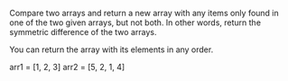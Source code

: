 Compare two arrays and return a new array with any items only found in one of the two given arrays, but not both. In other words, return the symmetric difference of the two arrays.

You can return the array with its elements in any order.

arr1 = [1, 2, 3] arr2 = [5, 2, 1, 4]